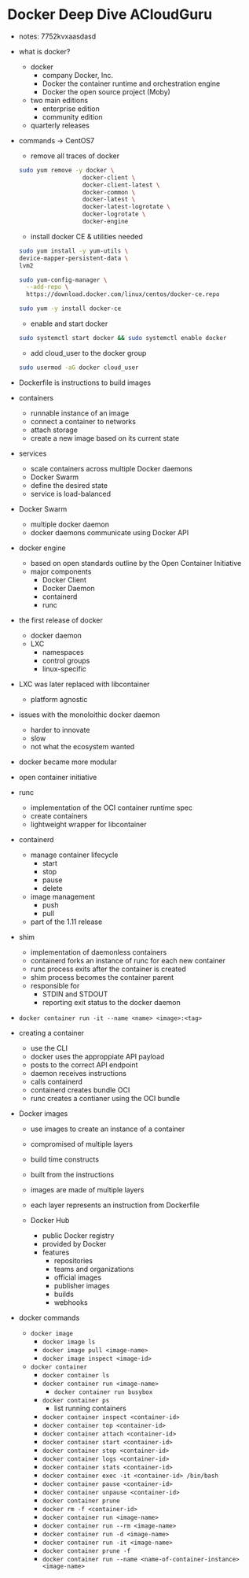 # Docker Deep Dive ACloudGuru

- notes: 7752kvxaasdasd

- what is docker?

  - docker
    - company Docker, Inc.
    - Docker the container runtime and orchestration engine
    - Docker the open source project (Moby)
  - two main editions
    - enterprise edition
    - community edition
  - quarterly releases

- commands -> CentOS7

  - remove all traces of docker

  ```bash
  sudo yum remove -y docker \
                    docker-client \
                    docker-client-latest \
                    docker-common \
                    docker-latest \
                    docker-latest-logrotate \
                    docker-logrotate \
                    docker-engine
  ```

  - install docker CE & utilities needed

  ```bash
  sudo yum install -y yum-utils \
  device-mapper-persistent-data \
  lvm2
  ```

  ```bash
  sudo yum-config-manager \
    --add-repo \
    https://download.docker.com/linux/centos/docker-ce.repo
  ```

  ```bash
  sudo yum -y install docker-ce
  ```

  - enable and start docker

  ```bash
  sudo systemctl start docker && sudo systemctl enable docker
  ```

  - add cloud_user to the docker group

  ```bash
  sudo usermod -aG docker cloud_user
  ```

- Dockerfile is instructions to build images
- containers
  - runnable instance of an image
  - connect a container to networks
  - attach storage
  - create a new image based on its current state
- services
  - scale containers across multiple Docker daemons
  - Docker Swarm
  - define the desired state
  - service is load-balanced
- Docker Swarm
  - multiple docker daemon
  - docker daemons communicate using Docker API
- docker engine
  - based on open standards outline by the Open Container Initiative
  - major components
    - Docker Client
    - Docker Daemon
    - containerd
    - runc
- the first release of docker
  - docker daemon
  - LXC
    - namespaces
    - control groups
    - linux-specific
- LXC was later replaced with libcontainer
  - platform agnostic
- issues with the monoloithic docker daemon
  - harder to innovate
  - slow
  - not what the ecosystem wanted
- docker became more modular
- open container initiative
- runc
  - implementation of the OCI container runtime spec
  - create containers
  - lightweight wrapper for libcontainer
- containerd
  - manage container lifecycle
    - start
    - stop
    - pause
    - delete
  - image management
    - push
    - pull
  - part of the 1.11 release
- shim
  - implementation of daemonless containers
  - containerd forks an instance of runc for each new container
  - runc process exits after the container is created
  - shim process becomes the container parent
  - responsible for
    - STDIN and STDOUT
    - reporting exit status to the docker daemon
- `docker container run -it --name <name> <image>:<tag>`
- creating a container

  - use the CLI
  - docker uses the approppiate API payload
  - posts to the correct API endpoint
  - daemon receives instructions
  - calls containerd
  - containerd creates bundle OCI
  - runc creates a contianer using the OCI bundle

- Docker images

  - use images to create an instance of a container
  - compromised of multiple layers
  - build time constructs
  - built from the instructions
  - images are made of multiple layers
  - each layer represents an instruction from Dockerfile

  - Docker Hub

    - public Docker registry
    - provided by Docker
    - features
      - repositories
      - teams and organizations
      - official images
      - publisher images
      - builds
      - webhooks

- docker commands
  - `docker image`
    - `docker image ls`
    - `docker image pull <image-name>`
    - `docker image inspect <image-id>`
  - `docker container`
    - `docker container ls`
    - `docker container run <image-name>`
      - `docker container run busybox`
    - `docker container ps`
      - list running containers
    - `docker container inspect <container-id>`
    - `docker container top <container-id>`
    - `docker container attach <container-id>`
    - `docker container start <container-id>`
    - `docker container stop <container-id>`
    - `docker container logs <container-id>`
    - `docker container stats <container-id>`
    - `docker container exec -it <container-id> /bin/bash`
    - `docker container pause <container-id>`
    - `docker container unpause <container-id>`
    - `docker container prune`
    - `docker rm -f <container-id>`
    - `docker container run <image-name>`
    - `docker container run --rm <image-name>`
    - `docker container run -d <image-name>`
    - `docker container run -it <image-name>`
    - `docker container prune -f`
    - `docker container run --name <name-of-container-instance> <image-name>`
